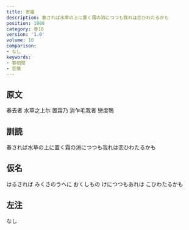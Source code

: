 ```yaml
---
title: 寄霜
description: 春されば水草の上に置く霜の消につつも我れは恋ひわたるかも
position: 1908
category: 巻10
version: '1.0'
volume: 10
comparison:
- なし
keywords:
- 春相聞
- 恋情
---
```


## 原文

春去者 水草之上尓 置霜乃 消乍毛我者 戀度鴨

## 訓読

春されば水草の上に置く霜の消につつも我れは恋ひわたるかも

## 仮名

はるされば みくさのうへに おくしもの けにつつもあれは こひわたるかも

## 左注

なし
